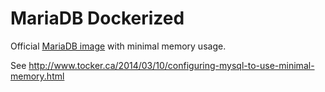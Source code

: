 MariaDB Dockerized
==================

Official [MariaDB image](https://hub.docker.com/_/mariadb/) with minimal memory usage.

See http://www.tocker.ca/2014/03/10/configuring-mysql-to-use-minimal-memory.html
